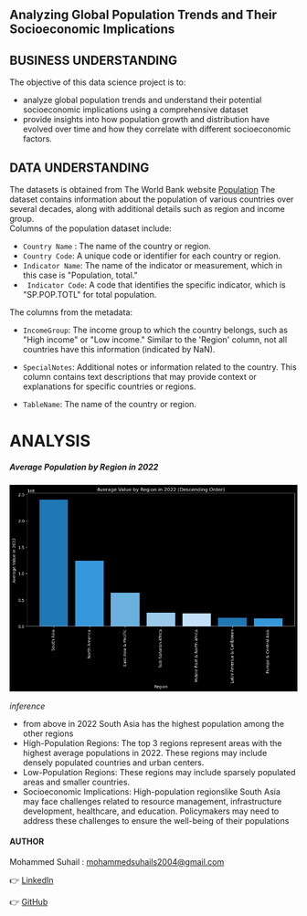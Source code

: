 ## Analyzing Global Population Trends and Their Socioeconomic Implications  

## BUSINESS UNDERSTANDING  
 
The objective of this data science project is to:
* analyze global population trends and understand their potential socioeconomic implications using a comprehensive dataset    
* provide insights into how population growth and distribution have evolved over time and how they correlate with different socioeconomic factors.     

## DATA UNDERSTANDING      
The datasets is obtained from The World Bank website [Population](https://data.worldbank.org/indicator/SP.POP.TOTL)
The dataset contains information about the population of various countries over several decades, along with additional details such as region and income group.   
Columns of the population dataset include: 
* ``` Country Name ``` : The name of the country or region.   
* ``` Country Code ```: A unique code or identifier for each country or region.       
* ```Indicator Name```: The name of the indicator or measurement, which in this case is "Population, total."     
* ``` Indicator Code```: A code that identifies the specific  indicator, which is "SP.POP.TOTL" for total population.     
 
The columns from the metadata: 
  
* ```IncomeGroup```: The income group to which the country belongs, such as "High income" or "Low income." Similar to the 'Region' column, not all countries have this information (indicated by NaN).

* ```SpecialNotes```: Additional notes or information related to the country. This column contains text descriptions that may provide context or explanations for specific countries or regions.

* ```TableName```: The name of the country or region.  

# ANALYSIS

##### Average Population by Region in 2022

![Local Image](output.png)

*inference*     
* from above in 2022 South Asia has the highest population among the other regions
* High-Population Regions: The top 3 regions  represent areas with the highest average populations in 2022. These regions may include densely populated countries and urban centers.
* Low-Population Regions: These regions may include sparsely populated areas and smaller countries.
* Socioeconomic Implications: High-population regionslike South Asia  may face challenges related to resource management, infrastructure development, healthcare, and education. Policymakers may need to address these challenges to ensure the well-being of their populations


#### AUTHOR           
Mohammed Suhail : mohammedsuhails2004@gmail.com   

👉 [LinkedIn](https://www.linkedin.com/in/mohammed-suhail-273492281)

👉 [GitHub](https://github.com/Suhail786444)

